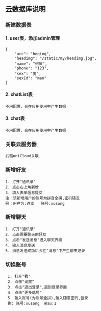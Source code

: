 

## 云数据库说明

###  新建数据表
#### 1. user表，添加admin管理
    {
        "acc": "heqing",
        "headimg": "/static/my/headimg.jpg",
        "name": "何庆",
        "phone": "123",
        "sex": "男",
        "sexId": "man"
    }

#### 2. chatList表
    不用配置，会在应用使用中产生数据

#### 3. chat表
    不用配置，会在应用使用中产生数据

### 关联云服务器
    右键uniCloud关联

### 新增好友
    1. 打开"通讯录"
    2. 点击右上角新增
    3. 填入表单信息提交
    注：该新增用户的账号为拼音全拼,密码随意
    例：用户为:许嵩   账号:xusong
  
### 新增聊天
    1. 打开"通讯录"
    2. 点击需要聊天的好友
    3. 点击"发送消息"进入聊天界面
    4. 输入消息发送
    5. 消息发送成功后会在"消息"中产生聊天记录

### 切换账号
     1. 打开"我"
     2. 点击"设置"
     3. 点击"退出登录",退到登录界面
     4. 点击"更多选项"
     5. 输入账号(为账号全拼),输入随意密码,登录
     例: 账号:xusong  密码:1